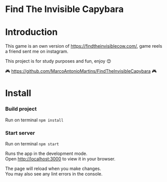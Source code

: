 # Find The Invisible Capybara
# Introduction
This game is an own version of https://findtheinvisiblecow.com/, game reels a friend sent me on instagram.

This project is for study purposes and fun, enjoy 😊

🎮 https://github.com/MarcoAntonioMartins/FindTheInvisibleCapybara 🎮

# Install

### Build project
Run on terminal `npm install`

### Start server
Run on terminal `npm start`

Runs the app in the development mode.\
Open [http://localhost:3000](http://localhost:3000) to view it in your browser.

The page will reload when you make changes.\
You may also see any lint errors in the console.
